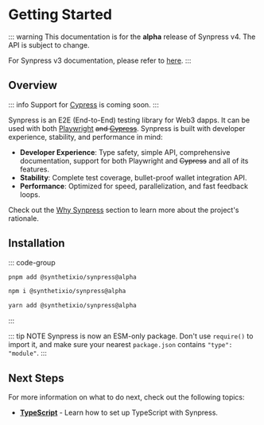 # Getting Started

::: warning
This documentation is for the **alpha** release of Synpress v4. The API is subject to change.

For Synpress v3 documentation, please refer to [here](https://github.com/Synthetixio/synpress).
:::

## Overview

::: info
Support for [Cypress](https://www.cypress.io/) is coming soon.
:::

Synpress is an E2E (End-to-End) testing library for Web3 dapps. It can be used with both [Playwright](https://playwright.dev/) ~~and [Cypress](https://www.cypress.io/)~~.
Synpress is built with developer experience, stability, and performance in mind:

- **Developer Experience**: Type safety, simple API, comprehensive documentation, support for both Playwright and ~~Cypress~~ and all of its features.
- **Stability**: Complete test coverage, bullet-proof wallet integration API.
- **Performance**: Optimized for speed, parallelization, and fast feedback loops.

Check out the [Why Synpress](./introduction) section to learn more about the project's rationale.

## Installation

::: code-group

```bash [pnpm]
pnpm add @synthetixio/synpress@alpha
```

```bash [npm]
npm i @synthetixio/synpress@alpha
```

```bash [yarn]
yarn add @synthetixio/synpress@alpha
```

:::

::: tip NOTE
Synpress is now an ESM-only package. Don't use `require()` to import it, and make sure your nearest `package.json` contains `"type": "module"`.
:::

## Next Steps

For more information on what to do next, check out the following topics:

- [**TypeScript**](./typescript) - Learn how to set up TypeScript with Synpress.
